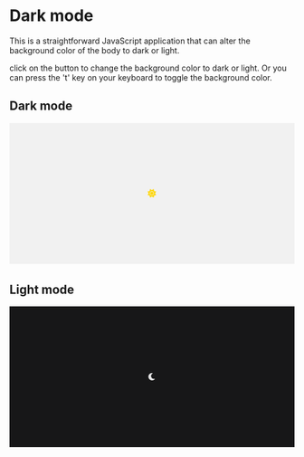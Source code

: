 # Dark mode 
This is a straightforward JavaScript application that can alter the background color of the body to dark or light.

click on the button to change the background color to dark or light. 
Or you can press the 't' key on your keyboard to toggle the background color.

## Dark mode
![image](day.png)
## Light mode
![image](night.png)